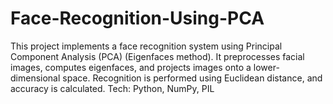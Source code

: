 # Face-Recognition-Using-PCA
This project implements a face recognition system using Principal Component Analysis (PCA) (Eigenfaces method). It preprocesses facial images, computes eigenfaces, and projects images onto a lower-dimensional space. Recognition is performed using Euclidean distance, and accuracy is calculated.  Tech: Python, NumPy, PIL
